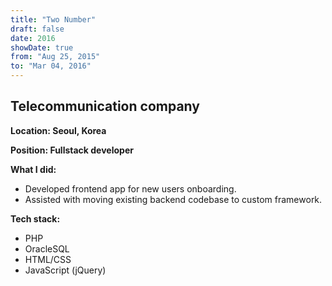 ```yaml
---
title: "Two Number"
draft: false
date: 2016
showDate: true
from: "Aug 25, 2015"
to: "Mar 04, 2016"
---
```


## Telecommunication company

**Location: Seoul, Korea**

**Position: Fullstack developer**

**What I did:**

- Developed frontend app for new users onboarding.
- Assisted with moving existing backend codebase to custom framework.

**Tech stack:**

- PHP
- OracleSQL
- HTML/CSS
- JavaScript (jQuery)
